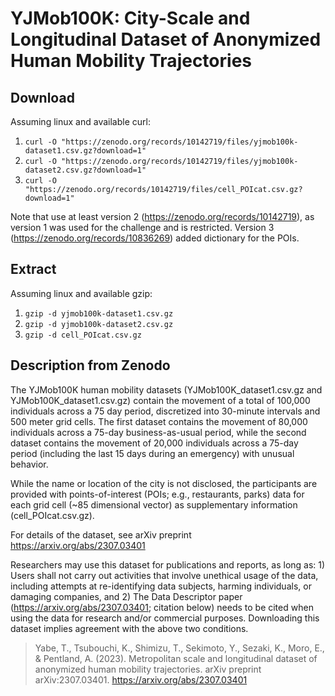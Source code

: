 # YJMob100K: City-Scale and Longitudinal Dataset of Anonymized Human Mobility Trajectories

## Download

Assuming linux and available curl:

1. `curl -O "https://zenodo.org/records/10142719/files/yjmob100k-dataset1.csv.gz?download=1"`
2. `curl -O "https://zenodo.org/records/10142719/files/yjmob100k-dataset2.csv.gz?download=1"`
3. `curl -O "https://zenodo.org/records/10142719/files/cell_POIcat.csv.gz?download=1"`

Note that use at least version 2 (https://zenodo.org/records/10142719), as version 1 was used for the challenge and is restricted. Version 3 (https://zenodo.org/records/10836269) added dictionary for the POIs.

## Extract

Assuming linux and available gzip:

1. `gzip -d yjmob100k-dataset1.csv.gz`
2. `gzip -d yjmob100k-dataset2.csv.gz`
3. `gzip -d cell_POIcat.csv.gz`

## Description from Zenodo

The YJMob100K human mobility datasets (YJMob100K_dataset1.csv.gz and YJMob100K_dataset1.csv.gz) contain the movement of a total of 100,000 individuals across a 75 day period, discretized into 30-minute intervals and 500 meter grid cells. The first dataset contains the movement of 80,000 individuals across a 75-day business-as-usual period, while the second dataset contains the movement of 20,000 individuals across a 75-day period (including the last 15 days during an emergency) with unusual behavior.

While the name or location of the city is not disclosed, the participants are provided with points-of-interest (POIs; e.g., restaurants, parks) data for each grid cell (~85 dimensional vector) as supplementary information (cell_POIcat.csv.gz).

For details of the dataset, see arXiv preprint https://arxiv.org/abs/2307.03401

Researchers may use this dataset for publications and reports, as long as: 1) Users shall not carry out activities that involve unethical usage of the data, including attempts at re-identifying data subjects, harming individuals, or damaging companies, and 2) The Data Descriptor paper (https://arxiv.org/abs/2307.03401; citation below) needs to be cited when using the data for research and/or commercial purposes. Downloading this dataset implies agreement with the above two conditions.

> Yabe, T., Tsubouchi, K., Shimizu, T., Sekimoto, Y., Sezaki, K., Moro, E., & Pentland, A. (2023). Metropolitan scale and longitudinal dataset of anonymized human mobility trajectories. arXiv preprint arXiv:2307.03401. https://arxiv.org/abs/2307.03401

